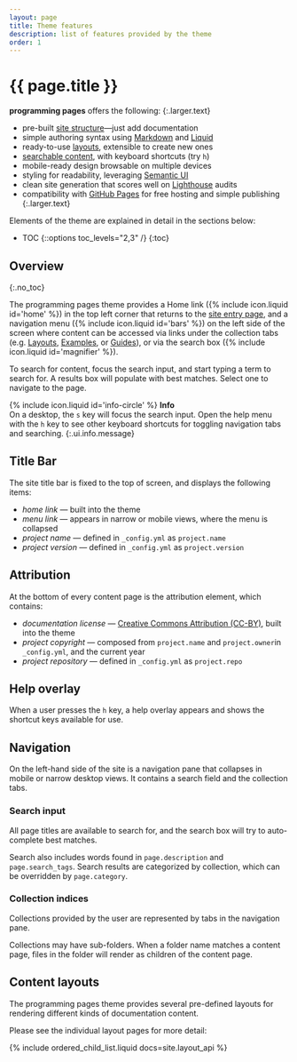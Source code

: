 ```yaml
---
layout: page
title: Theme features
description: list of features provided by the theme
order: 1
---
```


# {{ page.title }}

**programming pages** offers the following:
{:.larger.text}

- pre-built [site structure](#overview)&mdash;just add documentation
- simple authoring syntax using [Markdown]({{site.baseurl}}/examples/sampler/#/examples/) and [Liquid][liquid]
- ready-to-use [layouts](#/layout_api), extensible to create new ones
- [searchable content](#search-input), with keyboard shortcuts (try `h`)
- mobile-ready design browsable on multiple devices
- styling for readability, leveraging [Semantic UI][semantic-ui]
- clean site generation that scores well on [Lighthouse][lighthouse] audits
- compatibility with [GitHub Pages][ghpages] for free hosting and simple publishing
{:.larger.text}

Elements of the theme are explained in detail in the sections below:

- TOC
{::options toc_levels="2,3" /}
{:toc}

## Overview
{:.no_toc}

The programming pages theme provides a Home link (<span>{% include icon.liquid id='home' %}</span>) in the top left corner that returns to the [site entry page][homepage], and a navigation menu (<span>{% include icon.liquid id='bars' %}</span>) on the left side of the screen where content can be accessed via links under the collection tabs (e.g. [Layouts](#/layout_api "toggle the Layouts collection"), [Examples](#/examples "toggle the Examples collection"), or [Guides](#/guides "toggle the Guides collection")), or via the search box (<span>{% include icon.liquid id='magnifier' %}</span>).

To search for content, focus the search input, and start typing a term to search for. A results box will populate with best matches. Select one to navigate to the page.

<span>{% include icon.liquid id='info-circle' %} <b>Info</b></span><br> On a desktop, the `s` key will focus the search input. Open the help menu with the `h` key to see other keyboard shortcuts for toggling navigation tabs and searching.
{:.ui.info.message}


## Title Bar

The site title bar is fixed to the top of screen, and displays the following items:

- _home link_ &mdash; built into the theme
- _menu link_ &mdash; appears in narrow or mobile views, where the menu is collapsed
- _project name_ &mdash; defined in `_config.yml` as `project.name`
- _project version_ &mdash; defined in `_config.yml` as `project.version`


## Attribution

At the bottom of every content page is the attribution element, which contains:

- _documentation license_ &mdash; [Creative Commons Attribution (CC-BY)][cc-by], built into the theme
- _project copyright_ &mdash; composed from `project.name` and `project.owner`in `_config.yml`, and the current year
- _project repository_ &mdash; defined in `_config.yml` as `project.repo`


## Help overlay

When a user presses the `h` key, a help overlay appears and shows the shortcut keys available for use.


## Navigation

On the left-hand side of the site is a navigation pane that collapses in mobile or narrow desktop views. It contains a search field and the collection tabs.

### Search input

All page titles are available to search for, and the search box will try to auto-complete best matches.

Search also includes words found in `page.description` and `page.search_tags`. Search results are categorized by collection, which can be overridden by `page.category`.

### Collection indices

Collections provided by the user are represented by tabs in the navigation pane.

Collections may have sub-folders. When a folder name matches a content page, files in the folder will render as children of the content page.

## Content layouts

The programming pages theme provides several pre-defined layouts for rendering different kinds of documentation content.

Please see the individual layout pages for more detail:

{% include ordered_child_list.liquid docs=site.layout_api %}



[cc-by]: https://creativecommons.org/licenses/by/4.0/ "Creative Commons Attribution 4.0 International (CC BY 4.0)"
[ghpages]: https://pages.github.com/ "Websites for you and your projects. Hosted directly from your GitHub repository"
[homepage]: {{site.baseurl}}/guides/Authoring-Documentation/#homepage "User-authored homepage"
[liquid]: https://shopify.github.io/liquid/ "Safe, customer-facing template language for flexible web apps"
[lighthouse]: https://developers.google.com/web/tools/lighthouse/ "Lighthouse is an open-source, automated tool for improving the quality of web pages"
[semantic-ui]: https://semantic-ui.com/ "Semantic is a development framework that helps create beautiful, responsive layouts using human-friendly HTML"
